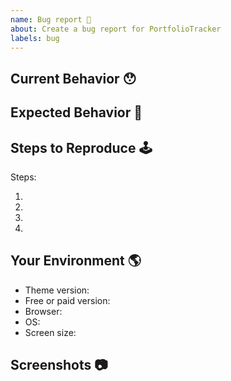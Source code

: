 ```yaml
---
name: Bug report 🐛
about: Create a bug report for PortfolioTracker
labels: bug
---
```


<!-- Provide a general summary of the issue in the Title above -->

## Current Behavior 😯

<!-- Describe what happens instead of the expected behavior. -->

## Expected Behavior 🤔

<!-- Describe what should happen. -->

## Steps to Reproduce 🕹

<!-- Describe how to reproduce the issue -->

Steps:

1.
2.
3.
4.

## Your Environment 🌎

<!-- What version, browser, OS and screen size are you using -->

- Theme version:
- Free or paid version: 
- Browser:
- OS:
- Screen size:

## Screenshots 📷

<!-- If applicable, add screenshots to help explain this problem. -->
